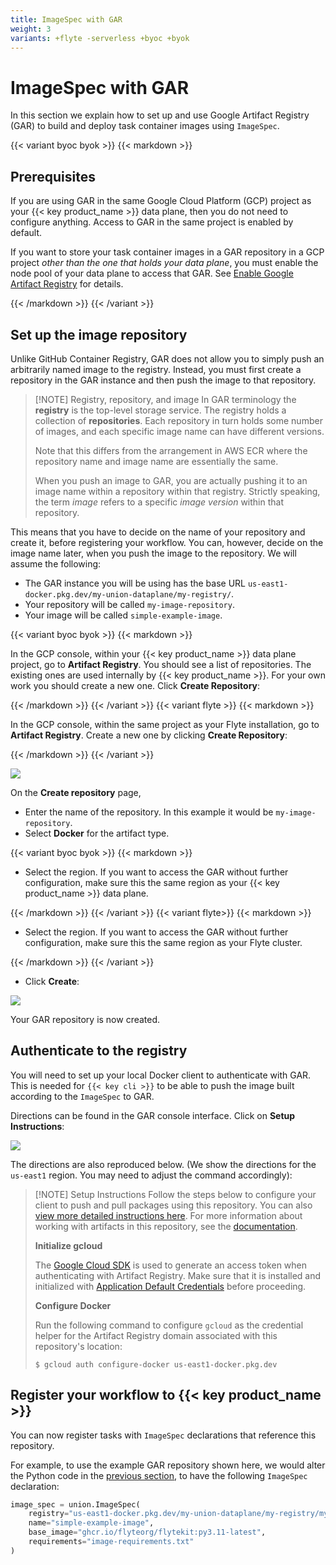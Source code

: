 ```yaml
---
title: ImageSpec with GAR
weight: 3
variants: +flyte -serverless +byoc +byok
---
```


# ImageSpec with GAR

In this section we explain how to set up and use Google Artifact Registry (GAR) to build and deploy task container images using `ImageSpec`.


{{< variant byoc byok >}}
{{< markdown >}}

## Prerequisites

If you are using GAR in the same Google Cloud Platform (GCP) project as your {{< key product_name >}} data plane, then you do not need to configure anything.
Access to GAR in the same project is enabled by default.

If you want to store your task container images in a GAR repository in a GCP project _other than the one that holds your data plane_, you must enable the node pool of your data plane to access that GAR.
See [Enable Google Artifact Registry](../../../integrations/enabling-gcp-resources/enabling-google-artifact-registry) for details.

{{< /markdown >}}
{{< /variant >}}

## Set up the image repository

Unlike GitHub Container Registry, GAR does not allow you to simply push an arbitrarily named image to the registry.
Instead, you must first create a repository in the GAR instance and then push the image to that repository.

> [!NOTE] Registry, repository, and image
> In GAR terminology the **registry** is the top-level storage service. The registry holds a collection of **repositories**.
> Each repository in turn holds some number of images, and each specific image name can have different versions.
>
> Note that this differs from the arrangement in AWS ECR where the repository name and image name are essentially the same.
>
> When you push an image to GAR, you are actually pushing it to an image name within a repository within that registry.
> Strictly speaking, the term *image* refers to a specific *image version* within that repository.

This means that you have to decide on the name of your repository and create it, before registering your workflow. You can, however, decide on the image name later, when you push the image to the repository. We will assume the following:

* The GAR instance you will be using has the base URL `us-east1-docker.pkg.dev/my-union-dataplane/my-registry/`.
* Your repository will be called `my-image-repository`.
* Your image will be called `simple-example-image`.

{{< variant byoc byok >}}
{{< markdown >}}

In the GCP console, within your {{< key product_name >}} data plane project, go to **Artifact Registry**. You should see a list of repositories. The existing ones are used internally by {{< key product_name >}}. For your own work you should create a new one. Click **Create Repository**:

{{< /markdown >}}
{{< /variant >}}
{{< variant flyte >}}
{{< markdown >}}

In the GCP console, within the same project as your Flyte installation, go to **Artifact Registry**. Create a new one by clicking **Create Repository**:

{{< /markdown >}}
{{< /variant >}}

![](/_static/images/user-guide/core-concepts/tasks/task-software-environment/imagespec-with-gar/gar-create-repository-1.png)

On the **Create repository** page,

* Enter the name of the repository. In this example it would be `my-image-repository`.
* Select **Docker** for the artifact type.

{{< variant byoc byok >}}
{{< markdown >}}

* Select the region. If you want to access the GAR without further configuration, make sure this the same region as your {{< key product_name >}} data plane.

{{< /markdown >}}
{{< /variant >}}
{{< variant flyte>}}
{{< markdown >}}

* Select the region. If you want to access the GAR without further configuration, make sure this the same region as your Flyte cluster.

{{< /markdown >}}
{{< /variant >}}

* Click **Create**:

![](/_static/images/user-guide/core-concepts/tasks/task-software-environment/imagespec-with-gar/gar-create-repository-2.png)

Your GAR repository is now created.

## Authenticate to the registry

You will need to set up your local Docker client to authenticate with GAR. This is needed for `{{< key cli >}}` to be able to push the image built according to the `ImageSpec` to GAR.

Directions can be found in the GAR console interface. Click on **Setup Instructions**:

![](/_static/images/user-guide/core-concepts/tasks/task-software-environment/imagespec-with-gar/gar-setup-instructions.png)

The directions are also reproduced below. (We show the directions for the `us-east1` region. You may need to adjust the command accordingly):

> [!NOTE] Setup Instructions
> Follow the steps below to configure your client to push and pull packages using this repository.
> You can also [view more detailed instructions here](https://cloud.google.com/artifact-registry/docs/docker/authentication?authuser=1).
> For more information about working with artifacts in this repository, see the [documentation](https://cloud.google.com/artifact-registry/docs/docker?authuser=1).
>
> **Initialize gcloud**
>
> The [Google Cloud SDK](https://cloud.google.com/sdk/docs/?authuser=1) is used to generate an access token when authenticating with Artifact Registry.
> Make sure that it is installed and initialized with [Application Default Credentials](https://cloud.google.com/sdk/gcloud/reference/auth/application-default/login?authuser=1) before proceeding.
>
> **Configure Docker**
>
> Run the following command to configure `gcloud` as the credential helper for the Artifact Registry domain associated with this repository's location:
>
> ```shell
> $ gcloud auth configure-docker us-east1-docker.pkg.dev
> ```

## Register your workflow to {{< key product_name >}}

You can now register tasks with `ImageSpec` declarations that reference this repository.

For example, to use the example GAR repository shown here, we would alter the Python code in the [previous section](.), to have the following `ImageSpec` declaration:

```python
image_spec = union.ImageSpec(
    registry="us-east1-docker.pkg.dev/my-union-dataplane/my-registry/my-image-repository",
    name="simple-example-image",
    base_image="ghcr.io/flyteorg/flytekit:py3.11-latest",
    requirements="image-requirements.txt"
)
```
